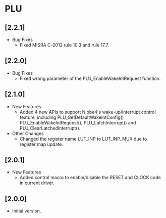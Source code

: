 # PLU

## [2.2.1]

- Bug Fixes
  - Fixed MISRA C-2012 rule 10.3 and rule 17.7.

## [2.2.0]

- Bug Fixes
  - Fixed wrong parameter of the PLU_EnableWakeIntRequest function.

## [2.1.0]

- New Features
  - Added 4 new APIs to support Niobe4's wake-up/interrupt control feature, including PLU_GetDefaultWakeIntConfig()
    PLU_EnableWakeIntRequest(), PLU_LatchInterrupt() and PLU_ClearLatchedInterrupt().
- Other Changes
  - Changed the register name LUT_INP to LUT_INP_MUX due to register map update.

## [2.0.1]

- New Features
  - Added control macro to enable/disable the RESET and CLOCK code in current driver.

## [2.0.0]

- Initial version.
